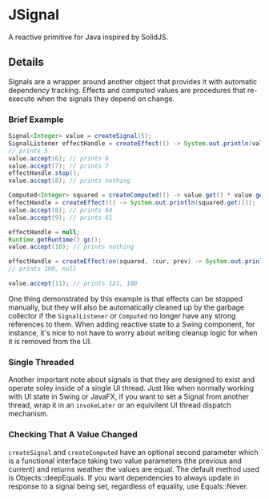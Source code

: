 # JSignal

A reactive primitive for Java inspired by SolidJS.

## Details

Signals are a wrapper around another object that provides it with automatic dependency tracking. Effects and computed values are procedures that re-execute when the signals they depend on change.

### Brief Example

```java
Signal<Integer> value = createSignal(5);
SignalListener effectHandle = createEffect(() -> System.out.println(value.get()));
// prints 5
value.accept(6); // prints 6
value.accept(7); // prints 7
effectHandle.stop();
value.accept(8); // prints nothing

Computed<Integer> squared = createComputed(() -> value.get() * value.get());
effectHandle = createEffect(() -> System.out.println(squared.get()));
value.accept(8); // prints 64
value.accept(9); // prints 81

effectHandle = null;
Runtime.getRuntime().gc();
value.accept(10); // prints nothing

effectHandle = createEffect(on(squared, (cur, prev) -> System.out.prinln(cur + ", " + prev)));
// prints 100, null

value.accept(11); // prints 121, 100
```

One thing demonstrated by this example is that effects can be stopped manually, but they will also be automatically cleaned up by the garbage collector if the `SignalListener` or `Computed` no longer have any strong references to them. When adding reactive state to a Swing component, for instance, it's nice to not have to worry about writing cleanup logic for when it is removed from the UI.

### Single Threaded

Another important note about signals is that they are designed to exist and operate soley inside of a single UI thread. Just like when normally working with UI state in Swing or JavaFX, if you want to set a Signal from another thread, wrap it in an `invokeLater` or an equivilent UI thread dispatch mechanism.

### Checking That A Value Changed

`createSignal` and `createComputed` have an optional second parameter which is a functional interface taking two value parameters (the previous and current) and returns weather the values are equal. The default method used is Objects::deepEquals. If you want dependencies to always update in response to a signal being set, regardless of equality, use Equals::Never.
